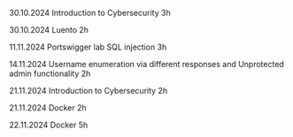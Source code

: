 30.10.2024 Introduction to Cybersecurity 3h

30.10.2024 Luento 2h

11.11.2024 Portswigger lab SQL injection 3h

14.11.2024 Username enumeration via different responses and Unprotected admin functionality  2h

21.11.2024 Introduction to Cybersecurity 2h

21.11.2024  Docker 2h

22.11.2024 Docker 5h
